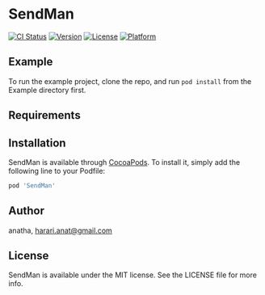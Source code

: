 # SendMan

[![CI Status](https://img.shields.io/travis/anatha/SendMan.svg?style=flat)](https://travis-ci.org/anatha/SendMan)
[![Version](https://img.shields.io/cocoapods/v/SendMan.svg?style=flat)](https://cocoapods.org/pods/SendMan)
[![License](https://img.shields.io/cocoapods/l/SendMan.svg?style=flat)](https://cocoapods.org/pods/SendMan)
[![Platform](https://img.shields.io/cocoapods/p/SendMan.svg?style=flat)](https://cocoapods.org/pods/SendMan)

## Example

To run the example project, clone the repo, and run `pod install` from the Example directory first.

## Requirements

## Installation

SendMan is available through [CocoaPods](https://cocoapods.org). To install
it, simply add the following line to your Podfile:

```ruby
pod 'SendMan'
```

## Author

anatha, harari.anat@gmail.com

## License

SendMan is available under the MIT license. See the LICENSE file for more info.
